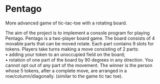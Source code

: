 # Pentago
More advanced game of tic-tac-toe with a rotating board.

The aim of the project is to implement a console program for playing Pentago.
Pentago is a two-player board game. The board consists of 4 movable parts that can be moved
rotate. Each part contains 9 slots for tokens.
Players take turns making a move consisting of 2 parts:  
• adding your token to an unoccupied field on the board;  
• rotation of one part of the board by 90 degrees in any direction.
You cannot opt ​​out of any part of the movement.
The winner is the person whose 5 tokens, after a complete move, are arranged in a row/column/diagonally.
(similar to the game tic tac toe).


